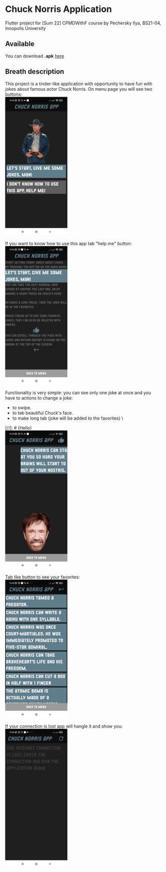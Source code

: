 # Chuck Norris Application
Flutter project for [Sum 22] CPMDWithF course by Pechersky Ilya, BS21-04, Innopolis University

## Available

You can download __.apk__ [here](https://drive.google.com/drive/folders/1BzTfZ4mI7ffnUS45wWGYnSN6pPvnSvjy?usp=sharing)

## Breath description
This project is a tinder-like application with opportunity to have fun with jokes about famous actor Chuck Norris.
On menu page you will see two buttons: \
<img src="screenshots/menu.jpg" width="200" />

If you want to know how to use this app tab "help me" button: \
<img src="screenshots/rules.jpg" width="200" />

Functionality is very simple: you can see only one joke at once and you have to actions to change a joke:
- to swipe.
- to tab beautiful Chuck's face.
- to make long tab (joke will be added to the favorites) \

[//]: # (Hello) \
<img src="screenshots/mainpage.jpg" width="200" />

Tab like button to see your favorites: \
<img src="screenshots/favorites.jpg" width="200" />

If your connection is lost app will hangle it and show you: \
<img src="screenshots/lostconnection.jpg" width="200" />
